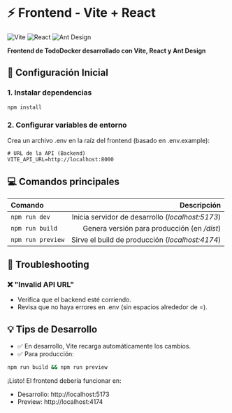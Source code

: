 # ⚡ Frontend - Vite + React
![Vite](https://img.shields.io/badge/Vite-646CFF?style=for-the-badge&logo=vite&logoColor=white)
![React](https://img.shields.io/badge/React-61DAFB?style=for-the-badge&logo=react&logoColor=black)
![Ant Design](https://img.shields.io/badge/Ant%20Design-0170FE?style=for-the-badge&logo=ant-design&logoColor=white)

**Frontend de TodoDocker desarrollado con Vite, React y Ant Design**

## 🚀 Configuración Inicial
### 1. Instalar dependencias

```bash
npm install
```
### 2. Configurar variables de entorno
Crea un archivo .env en la raíz del frontend (basado en .env.example):

```env
# URL de la API (Backend)
VITE_API_URL=http://localhost:8000
```
## 💻 Comandos principales

| Comando | Descripción |
|:-----|------:|
| `npm run dev`   | Inicia servidor de desarrollo (_localhost:5173_) |
| `npm run build`   |  Genera versión para producción (en _/dist_) |
| `npm run preview`  | Sirve el build de producción (_localhost:4174_) |


## 🔧 Troubleshooting
### ❌ "Invalid API URL"

- Verifica que el backend esté corriendo.
- Revisa que no haya errores en .env (sin espacios alrededor de =).

## 💡 Tips de Desarrollo
- ✅ En desarrollo, Vite recarga automáticamente los cambios.
- ✅ Para producción:

```bash
npm run build && npm run preview
```
¡Listo! El frontend debería funcionar en:

- Desarrollo: http://localhost:5173
- Preview: http://localhost:4174